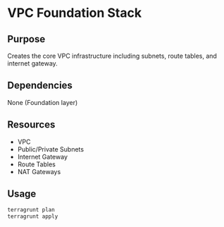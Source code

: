 # VPC Foundation Stack

## Purpose
Creates the core VPC infrastructure including subnets, route tables, and internet gateway.

## Dependencies
None (Foundation layer)

## Resources
- VPC
- Public/Private Subnets
- Internet Gateway
- Route Tables
- NAT Gateways

## Usage
```bash
terragrunt plan
terragrunt apply
```